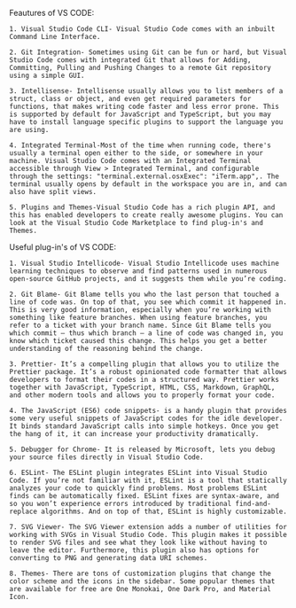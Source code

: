 Feautures of VS CODE:

    1. Visual Studio Code CLI- Visual Studio Code comes with an inbuilt Command Line Interface.

    2. Git Integration- Sometimes using Git can be fun or hard, but Visual Studio Code comes with integrated Git that allows for Adding, Committing, Pulling and Pushing Changes to a remote Git repository using a simple GUI.

    3. Intellisense- Intellisense usually allows you to list members of a struct, class or object, and even get required parameters for functions, that makes writing code faster and less error prone. This is supported by default for JavaScript and TypeScript, but you may have to install language specific plugins to support the language you are using.

    4. Integrated Terminal-Most of the time when running code, there's usually a terminal open either to the side, or somewhere in your machine. Visual Studio Code comes with an Integrated Terminal accessible through View > Integrated Terminal, and configurable through the settings: "terminal.external.osxExec": "iTerm.app",. The terminal usually opens by default in the workspace you are in, and can also have split views.

    5. Plugins and Themes-Visual Studio Code has a rich plugin API, and this has enabled developers to create really awesome plugins. You can look at the Visual Studio Code Marketplace to find plug-in's and Themes.

Useful plug-in's of VS CODE: 

    1. Visual Studio Intellicode- Visual Studio Intellicode uses machine learning techniques to observe and find patterns used in numerous open-source GitHub projects, and it suggests them while you’re coding.

    2. Git Blame- Git Blame tells you who the last person that touched a line of code was. On top of that, you see which commit it happened in. This is very good information, especially when you’re working with something like feature branches. When using feature branches, you refer to a ticket with your branch name. Since Git Blame tells you which commit — thus which branch — a line of code was changed in, you know which ticket caused this change. This helps you get a better understanding of the reasoning behind the change.

    3. Prettier- It’s a compelling plugin that allows you to utilize the Prettier package. It’s a robust opinionated code formatter that allows developers to format their codes in a structured way. Prettier works together with JavaScript, TypeScript, HTML, CSS, Markdown, GraphQL, and other modern tools and allows you to properly format your code.

    4. The JavaScript (ES6) code snippets- is a handy plugin that provides some very useful snippets of JavaScript codes for the idle developer. It binds standard JavaScript calls into simple hotkeys. Once you get the hang of it, it can increase your productivity dramatically.

    5. Debugger for Chrome- It is released by Microsoft, lets you debug your source files directly in Visual Studio Code.

    6. ESLint- The ESLint plugin integrates ESLint into Visual Studio Code. If you’re not familiar with it, ESLint is a tool that statically analyzes your code to quickly find problems. Most problems ESLint finds can be automatically fixed. ESLint fixes are syntax-aware, and so you won’t experience errors introduced by traditional find-and-replace algorithms. And on top of that, ESLint is highly customizable.

    7. SVG Viewer- The SVG Viewer extension adds a number of utilities for working with SVGs in Visual Studio Code. This plugin makes it possible to render SVG files and see what they look like without having to leave the editor. Furthermore, this plugin also has options for converting to PNG and generating data URI schemes.

    8. Themes- There are tons of customization plugins that change the color scheme and the icons in the sidebar. Some popular themes that are available for free are One Monokai, One Dark Pro, and Material Icon.